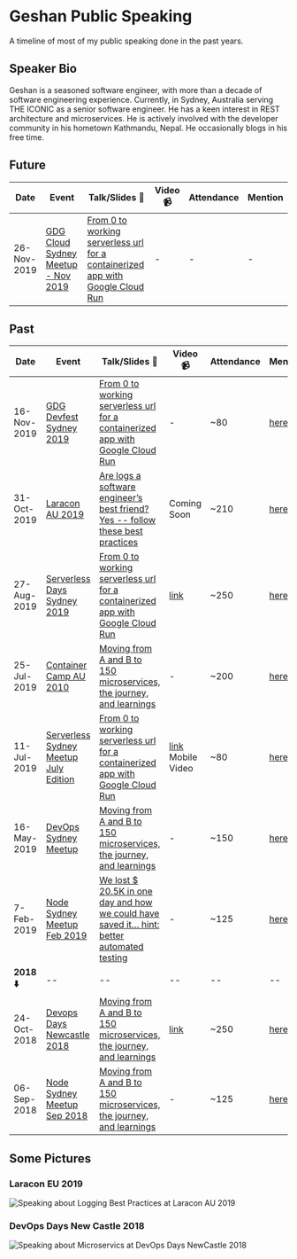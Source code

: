 # Geshan Public Speaking

A timeline of most of my public speaking done in the past years.

## Speaker Bio

Geshan is a seasoned software engineer, with more than a decade of software engineering experience. Currently, in Sydney, Australia serving THE ICONIC as a senior software engineer. He has a keen interest in REST architecture and microservices. He is actively involved with the developer community in his hometown Kathmandu, Nepal. He occasionally blogs in his free time.

## Future

| Date        | Event                                                                                                                  | Talk/Slides 📜                                                                                                                                                                                                                 | Video 📹                                                         | Attendance | Mention                    |
|-------------|------------------------------------------------------------------------------------------------------------------------|-------------------------------------------------------------------------------------------------------------------------------------------------------------------------------------------------------------------------------|-----------------------------------------------------------------|------------|-------------------------------|
| 26-Nov-2019 | [GDG Cloud Sydney Meetup - Nov 2019](https://www.meetup.com/gdgcloudsydney/events/266272518/)                          | [From 0 to working serverless url for a containerized app with Google Cloud Run](https://www.slideshare.net/geshan/from-0-to-working-serverless-url-for-a-containerized-app-with-google-cloud-run-2)                          | -                                                               | -        | -                               |

## Past

| Date        | Event                                                                                                                  | Talk/Slides 📜                                                                                                                                                                                                                 | Video 📹                                                         | Attendance | Mention                                                                                            |
|-------------|------------------------------------------------------------------------------------------------------------------------|-------------------------------------------------------------------------------------------------------------------------------------------------------------------------------------------------------------------------------|-----------------------------------------------------------------|------------|----------------------------------------------------------------------------------------------------|
| 16-Nov-2019 | [GDG Devfest Sydney 2019](https://devfest.org.au/)                                                                     | [From 0 to working serverless url for a containerized app with Google Cloud Run](https://www.slideshare.net/geshan/from-0-to-working-serverless-url-for-a-containerized-app-with-google-cloud-run-2)                          | -                                                               | ~80        | [here](https://twitter.com/akritibhusal/status/1195497413416382464)                                |
| 31-Oct-2019 | [Laracon AU 2019](https://laracon.com.au/)                                                                             | [Are logs a software engineer’s best friend? Yes -- follow these best practices](https://www.slideshare.net/geshan/are-logs-a-software-engineers-best-friend-yes-follow-these-best-practices)                                 | Coming Soon                                                     | ~210       | [here](https://geshan.com.np/blog/2019/11/laracon-au-2019-overall-a-good-experience/)              |
| 27-Aug-2019 | [Serverless Days Sydney 2019](https://sydney.serverlessdays.io/)                                                       | [From 0 to working serverless url for a containerized app with Google Cloud Run](https://www.slideshare.net/geshan/from-0-to-working-serverless-url-for-a-containerized-app-with-google-cloud-run-2)                          | [link](https://www.youtube.com/watch?v=bw3-IPw40Ic)             | ~250       | [here](https://twitter.com/ben11kehoe/status/1166170348162699265)                                  |
| 25-Jul-2019 | [Container Camp AU 2010](https://2019.container.camp/au/)                                                              | [Moving from A and B to 150 microservices, the journey, and learnings](https://www.slideshare.net/geshan/moving-from-a-and-b-to-150-microservices-the-journey-and-learnings)                                                  | -                                                               | ~200       | [here](https://twitter.com/containercamp/status/1154185063526854656)                               |
| 11-Jul-2019 | [Serverless Sydney Meetup July Edition](https://www.meetup.com/en-AU/Sydney-Serverless-Meetup-Group/events/261994106/) | [From 0 to working serverless url for a containerized app with Google Cloud Run](https://www.slideshare.net/geshan/from-0-to-working-serverless-url-for-a-containerized-app-with-google-cloud-run-2)                          | [link](https://youtu.be/JypAvBGVAko?t=138)  Mobile Video | ~80        | [here](https://www.meetup.com/Sydney-Serverless-Meetup-Group/photos/30157473/483023433/#483023415) |
| 16-May-2019 | [DevOps Sydney Meetup](https://www.meetup.com/en-AU/devops-sydney/events/dkwcwqyzhbvb/)                                | [Moving from A and B to 150 microservices, the journey, and learnings](https://www.slideshare.net/geshan/moving-from-a-and-b-to-150-microservices-the-journey-and-learnings)                                                  | -                                                               | ~150       | [here](https://www.meetup.com/devops-sydney/photos/29903777/481365537/#481365537)                  |
| 7-Feb-2019  | [Node Sydney Meetup Feb 2019](https://www.meetup.com/en-AU/node-sydney/events/cvdqzpyzdbkb/)                           | [We lost $ 20.5K in one day and how we could have saved it… hint: better automated testing](https://www.slideshare.net/geshan/we-lost-205k-in-one-day-and-how-we-could-have-saved-it-hint-better-automated-testing-130685136) | -                                                               | ~125       | [here](https://twitter.com/incessantmeraki/status/1093417622073266176)                             |
| **2018 ⬇️**  | --                                                                                                                     | --                                                                                                                                                                                                                            | --                                                              | --         | --                                                                                                 |
| 24-Oct-2018 | [Devops Days Newcastle 2018](https://devopsdaysnewy.org/)                                                              | [Moving from A and B to 150 microservices, the journey, and learnings](https://www.slideshare.net/geshan/moving-from-a-and-b-to-150-microservices-the-journey-and-learnings)                                                  | [link](https://www.youtube.com/watch?v=QitdhwHYAVE)             | ~250       | [here](https://twitter.com/Finchster/status/1055411915936038913)                                   |
| 06-Sep-2018 | [Node Sydney Meetup Sep 2018](https://www.meetup.com/node-sydney/events/cvdqzpyxmbjb/)                                 | [Moving from A and B to 150 microservices, the journey, and learnings](https://www.slideshare.net/geshan/moving-from-a-and-b-to-150-microservices-the-journey-and-learnings)                                                  | -                                                               | ~125       | [here](https://www.meetup.com/node-sydney/photos/29230881/474364679/)                              |

## Some Pictures

### Laracon EU 2019

![Speaking about Logging Best Practices at Laracon AU 2019](https://live.staticflickr.com/65535/49021890866_733f19737b_b.jpg)

### DevOps Days New Castle 2018

![Speaking about Microservics at DevOps Days NewCastle 2018](https://pbs.twimg.com/media/DqWTigvWoAAyifG?format=jpg&name=4096x4096)

